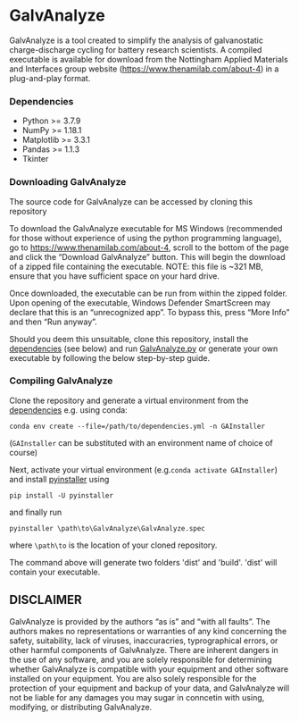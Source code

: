 # GalvAnalyze
GalvAnalyze is a tool created to simplify the analysis of galvanostatic charge-discharge cycling for battery research scientists. A compiled executable is available for download from the Nottingham Applied Materials and Interfaces group website (https://www.thenamilab.com/about-4) in a plug-and-play format.

### Dependencies
* Python >= 3.7.9
* NumPy >= 1.18.1
* Matplotlib >= 3.3.1
* Pandas >= 1.1.3
* Tkinter

### Downloading GalvAnalyze

The source code for GalvAnalyze can be accessed by cloning this repository

To download the GalvAnalyze executable for MS Windows (recommended for those without experience of using the python programming language), go to https://www.thenamilab.com/about-4, scroll to the bottom of the page and click the “Download GalvAnalyze” button. This will begin the download of a zipped file containing the executable. NOTE: this file is ~321 MB, ensure that you have sufficient space on your hard drive.

Once downloaded, the executable can be run from within the zipped folder. Upon opening of the executable, Windows Defender SmartScreen may declare that this is an “unrecognized app”. To bypass this, press “More Info” and then “Run anyway”.

Should you deem this unsuitable, clone this repository, install the [dependencies](https://github.com/LukasRier/GalvAnalyze/blob/main/dependencies.yml "dependencies") (see below) and run [GalvAnalyze.py](https://github.com/LukasRier/GalvAnalyze/blob/main/GalvAnalyze.py "GalvAnalyze.py")  or generate your own executable by following the below step-by-step guide.

### Compiling GalvAnalyze

Clone the repository and generate a virtual environment from the [dependencies](https://github.com/LukasRier/GalvAnalyze/blob/main/dependencies.yml "dependencies") e.g. using conda:

```
conda env create --file=/path/to/dependencies.yml -n GAInstaller
```

(`GAInstaller` can be substituted with an environment name of choice of course)

Next, activate your virtual environment (e.g.`conda activate GAInstaller`) and install [pyinstaller](https://pyinstaller.org/en/stable/# "pyinstaller") using
```
pip install -U pyinstaller
```
and finally run
```
pyinstaller \path\to\GalvAnalyze\GalvAnalyze.spec
```
where `\path\to` is the location of your cloned repository.

The command above will generate two folders \'dist\' and \'build\'.
\'dist\' will contain your executable.

## DISCLAIMER
GalvAnalyze is provided by the authors “as is” and “with all faults”. The authors makes no representations or warranties of any kind concerning the safety, suitability, lack of viruses, inaccuracries, typrographical errors, or other harmful components of GalvAnalyze. There are inherent dangers in the use of any software, and you are solely responsible for determining whether GalvAnalyze is compatible with your equipment and other software installed on your equipment. You are also solely responsible for the protection of your equipment and backup of your data, and GalvAnalyze will not be liable for any damages you may sugar in conncetin with using, modifying, or distributing GalvAnalyze.
